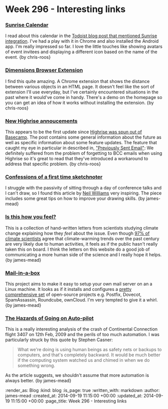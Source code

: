 Week 296 - Interesting links
============================

### [Sunrise Calendar](https://sunrise.am/)

I read about this calendar in the [Todoist blog post that mentioned Sunrise integration][todoist-sunrise-integration]. I've had a play with it in Chrome and also installed the Android app. I'm really impressed so far. I love the little touches like showing avatars of event invitees and displaying a different icon based on the name of the event. {by chris-roos}


### [Dimensions Browser Extension](http://felixniklas.com/dimensions/)

I find this quite amazing. A Chrome extension that shows the distance between various objects in an HTML page. It doesn't feel like the sort of extension I'll use everyday, but I've certainly encountered situations in the past where it would've come in handy. There's a demo on the homepage so you can get an idea of how it works without installing the extension. {by chris-roos}


### [New Highrise annoucements](http://blog.highrisehq.com/post/97143153266/highrise-announcements-gmail-forwards-sent-emails)

This appears to be the first update since [Highrise was spun out of Basecamp][basecamp-spin-off-highrise]. The post contains some general information about the future as well as specific information about some feature updates. The feature that caught my eye in particular in described in, ["Previously Sent Email"][highrise-previously-sent-email]: We definitely suffered from the problem of forgetting to BCC emails when using Highrise so it's great to read that they've introduced a workaround to address that specific problem. {by chris-roos}


### [Confessions of a first time sketchnoter](https://medium.com/@neillyneil/confessions-of-a-first-time-sketchnoter-ca5007a65ad4)

I struggle with the passivity of sitting through a day of conference talks and I can't draw, so I found this article by [Neil Williams][] very inspiring. The piece includes some great tips on how to improve your drawing skills. {by james-mead}


### [Is this how you feel?](http://isthishowyoufeel.weebly.com/)

This is a collection of hand-written letters from scientists studying climate change explaining how they *feel* about the issue. Even though [97% of climate scientists][climate-change-consensus] agree that climate-warming trends over the past century are very likely due to human activities, it feels as if the public hasn't really taken this on board. I think the letters on this website do a good job of communicating a more human side of the science and I really hope it helps. {by james-mead}


### [Mail-in-a-box](https://mailinabox.email/)

This project aims to make it easy to setup your own mail server on an a Linux machine. It looks as if it installs and configures a [pretty comprehensive set][mail-in-a-box-architecture] of open-source projects e.g. Postfix, Dovecot, SpamAssassin, Roundcube, ownCloud. I'm very tempted to give it a whirl. {by james-mead}


### [The Hazards of Going on Auto-pilot](http://www.newyorker.com/science/maria-konnikova/hazards-automation)

This is a really interesting analysis of the crash of Continental Connection flight 3407 on 12th Feb, 2009 and the perils of too much automation. I was particularly struck by this quote by Stephen Casner:

> What we're doing is using human beings as safety nets or backups to computers, and that's completely backward. It would be much better if the computing system watched us and chimed in when we do something wrong.

As the article suggests, we shouldn't assume that more automation is always better. {by james-mead}



[basecamp-spin-off-highrise]: https://signalvnoise.com/posts/3770-big-news-for-highrise
[highrise-previously-sent-email]: http://blog.highrisehq.com/post/97143153266/highrise-announcements-gmail-forwards-sent-emails#previously-sent-email
[todoist-sunrise-integration]: https://todoist.com/blog/2014/09/todoist-now-available-for-sunrise-calendar/
[Neil Williams]: https://twitter.com/neillyneil
[climate-change-consensus]: http://climate.nasa.gov/scientific-consensus/
[mail-in-a-box-architecture]: https://mailinabox.email/static/architecture.svg


:render_as: Blog
:kind: blog
:is_page: true
:written_with: markdown
:author: james-mead
:created_at: 2014-09-19 11:15:00 +00:00
:updated_at: 2014-09-19 11:15:00 +00:00
:page_title: Week 296 - Interesting links
